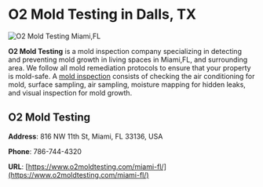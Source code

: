# O2 Mold Testing in Dalls, TX
![O2 Mold Testing Miami,FL](https://pbs.twimg.com/profile_images/1269571739425611777/u4n4pRjb.jpg)

**O2 Mold Testing** is a mold inspection company specializing in detecting and preventing mold growth in living spaces in Miami,FL, and surrounding area. We follow all mold remediation protocols to ensure that your property is mold-safe. A [mold inspection](https://www.o2moldtesting.com/visual-mold-inspection/) consists of checking the air conditioning for mold, surface sampling, air sampling, moisture mapping for hidden leaks, and visual inspection for mold growth.

## O2 Mold Testing

**Address**: 816 NW 11th St, Miami, FL 33136, USA

**Phone**: 786-744-4320

**URL**: [https://www.o2moldtesting.com/miami-fl/](https://www.o2moldtesting.com/miami-fl/)
